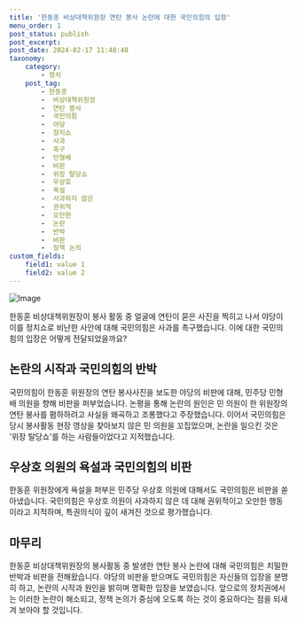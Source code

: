 ```yaml
---
title: '한동훈 비상대책위원장 연탄 봉사 논란에 대한 국민의힘의 입장'
menu_order: 1
post_status: publish
post_excerpt: 
post_date: 2024-02-17 11:48:48
taxonomy:
    category:
        - 정치
    post_tag:
        - 한동훈
        -  비상대책위원장
        -  연탄 봉사
        -  국민의힘
        -  야당
        -  정치쇼
        -  사과
        -  촉구
        -  민형배
        -  비판
        -  위장 탈당쇼
        -  우상호
        -  욕설
        -  사과하지 않은
        -  권위적
        -  오만한
        -  논란
        -  반박
        -  비판
        -  정책 논의
custom_fields:
    field1: value 1
    field2: value 2
---
```


![Image](https://imgnews.pstatic.net/image/052/2024/02/11/202402111416131009_t_20240211142114602.jpg?type=w647)

한동훈 비상대책위원장이 봉사 활동 중 얼굴에 연탄이 묻은 사진을 찍히고 나서 야당이 이를 정치쇼로 비난한 사안에 대해 국민의힘은 사과를 촉구했습니다. 이에 대한 국민의힘의 입장은 어떻게 전달되었을까요?
## 논란의 시작과 국민의힘의 반박
국민의힘이 한동훈 위원장의 연탄 봉사사진을 보도한 야당의 비판에 대해, 민주당 민형배 의원을 향해 비판을 퍼부었습니다. 논평을 통해 논란의 원인은 민 의원이 한 위원장의 연탄 봉사를 폄하하려고 사실을 왜곡하고 조롱했다고 주장했습니다. 이어서 국민의힘은 당시 봉사활동 현장 영상을 찾아보지 않은 민 의원을 꼬집었으며, 논란을 일으킨 것은 '위장 탈당쇼'를 하는 사람들이었다고 지적했습니다.
## 우상호 의원의 욕설과 국민의힘의 비판
한동훈 위원장에게 욕설을 퍼부은 민주당 우상호 의원에 대해서도 국민의힘은 비판을 쏟아냈습니다. 국민의힘은 우상호 의원이 사과하지 않은 데 대해 권위적이고 오만한 행동이라고 지적하며, 특권의식이 깊이 새겨진 것으로 평가했습니다.
## 마무리
한동훈 비상대책위원장의 봉사활동 중 발생한 연탄 봉사 논란에 대해 국민의힘은 치밀한 반박과 비판을 전해왔습니다. 야당의 비판을 받으며도 국민의힘은 자신들의 입장을 분명히 하고, 논란의 시작과 원인을 밝히며 명확한 입장을 보였습니다. 앞으로의 정치권에서는 이러한 논란이 해소되고, 정책 논의가 중심에 오도록 하는 것이 중요하다는 점을 되새겨 보아야 할 것입니다.
